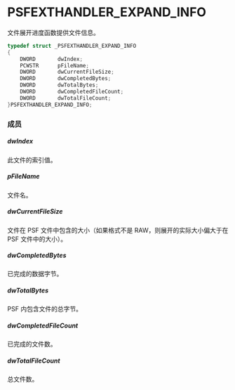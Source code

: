 # PSFEXTHANDLER_EXPAND_INFO
文件展开进度函数提供文件信息。
````c
typedef struct _PSFEXTHANDLER_EXPAND_INFO
{
    DWORD       dwIndex;
    PCWSTR      pFileName;
    DWORD       dwCurrentFileSize;
    DWORD       dwCompletedBytes;
    DWORD       dwTotalBytes;
    DWORD       dwCompletedFileCount;
    DWORD       dwTotalFileCount;
}PSFEXTHANDLER_EXPAND_INFO;
````
### 成员
##### dwIndex
此文件的索引值。
##### pFileName
文件名。
##### dwCurrentFileSize
文件在 PSF 文件中包含的大小（如果格式不是 RAW，则展开的实际大小偏大于在 PSF 文件中的大小）。
##### dwCompletedBytes
已完成的数据字节。
##### dwTotalBytes
PSF 内包含文件的总字节。
##### dwCompletedFileCount
已完成的文件数。
##### dwTotalFileCount
总文件数。
